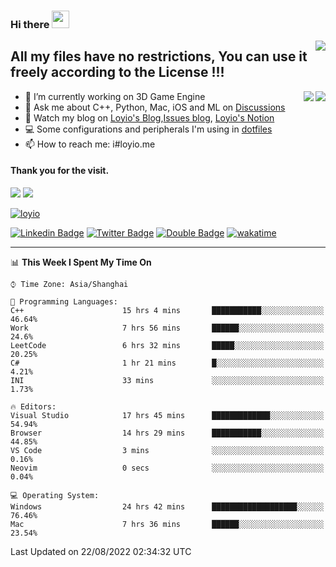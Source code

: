 <h3 align="left">Hi there <img src="https://media.giphy.com/media/hvRJCLFzcasrR4ia7z/giphy.gif" width="28"></h3>
<a align="right" href="https://github.com/loyio/loyio/blob/master/STAR/README.md"><img align="right" src="https://img.shields.io/badge/LOYIO-STAR-green" /></a>

## All my files have no restrictions, You can use it freely according to the License !!!

<a href="https://github.com/loyio#gh-light-mode-only">
     <img align="right"  src="https://loy-readme.vercel.app/api/top-langs/?username=loyio&langs_count=6&hide=css,html,jupyter%20notebook" />
</a>

<a href="https://github.com/loyio#gh-dark-mode-only">
  <img align="right"  src="https://loy-readme.vercel.app/api/top-langs/?username=loyio&langs_count=6&theme=slateorange&hide=css,html,jupyter%20notebook" />
</a>



- 🔭 I’m currently working on 3D Game Engine
- 💬 Ask me about C++, Python, Mac, iOS and ML on [Discussions](https://github.com/loyio/blog/discussions)
- 📔 Watch my blog on [Loyio's Blog](https://loyio.me),[Issues blog](https://github.com/loyio/blog/issues), [Loyio's Notion](https://loyio.notion.site/loyio/Loyio-s-Dashboard-2f56bd29222a445ea9d9e8802a1ac83b)
- 💻 Some configurations and peripherals I'm using in [dotfiles](https://github.com/loyio/dotfiles)
- 📫 How to reach me: i#loyio.me


#### Thank you for the visit.
<img src="http://profile-counter.glitch.me/loyio/count.svg" />

<img src="https://loy-readme.vercel.app/api?username=loyio&show_icons=true&hide=stars&include_all_commits=true&hide_title=true&theme=slateorange" />

     

[![loyio](https://github-profile-trophy.vercel.app/?username=loyio&theme=onedark&column=4)](https://github.com/loyio)

[![Linkedin Badge](https://img.shields.io/badge/-@loyio-0077b5?style=flat-square&logo=Linkedin&logoColor=white&labelColor=0077b5&link=https://www.linkedin.com/in/loyio-hex-363172158/)](https://www.linkedin.com/in/loyio-hex-363172158/)
[![Twitter Badge](https://img.shields.io/badge/-@loyiome-1ca0f1?style=flat-square&labelColor=1ca0f1&logo=twitter&logoColor=white&link=https://twitter.com/loyiome)](https://twitter.com/loyiome)
[![Double Badge](https://img.shields.io/badge/@loyio-007722?style=flat&logo=Douban&logoColor=white)](https://www.douban.com/people/susmote)
[![wakatime](https://wakatime.com/badge/user/c0ddc104-5a20-41d1-ab9a-c4d9ea20a4d9.svg)](https://wakatime.com/@c0ddc104-5a20-41d1-ab9a-c4d9ea20a4d9)

-------
<!--START_SECTION:waka-->
📊 **This Week I Spent My Time On** 

```text
⌚︎ Time Zone: Asia/Shanghai

💬 Programming Languages: 
C++                      15 hrs 4 mins       ███████████░░░░░░░░░░░░░░   46.64% 
Work                     7 hrs 56 mins       ██████░░░░░░░░░░░░░░░░░░░   24.6% 
LeetCode                 6 hrs 32 mins       █████░░░░░░░░░░░░░░░░░░░░   20.25% 
C#                       1 hr 21 mins        █░░░░░░░░░░░░░░░░░░░░░░░░   4.21% 
INI                      33 mins             ░░░░░░░░░░░░░░░░░░░░░░░░░   1.73%

🔥 Editors: 
Visual Studio            17 hrs 45 mins      █████████████░░░░░░░░░░░░   54.94% 
Browser                  14 hrs 29 mins      ███████████░░░░░░░░░░░░░░   44.85% 
VS Code                  3 mins              ░░░░░░░░░░░░░░░░░░░░░░░░░   0.16% 
Neovim                   0 secs              ░░░░░░░░░░░░░░░░░░░░░░░░░   0.04%

💻 Operating System: 
Windows                  24 hrs 42 mins      ███████████████████░░░░░░   76.46% 
Mac                      7 hrs 36 mins       ██████░░░░░░░░░░░░░░░░░░░   23.54%

```


 Last Updated on 22/08/2022 02:34:32 UTC
<!--END_SECTION:waka-->
